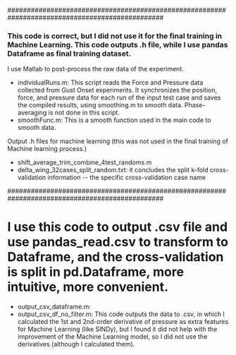 ################################################################################################
### This code is correct, but I did not use it for the final training in Machine Learning. This code outputs .h file, while I use pandas Dataframe as final training dataset.
I use Matlab to post-process the raw data of the experiment.
  - individualRuns.m: This script reads the Force and Pressure data collected from Gust Onset experiments. It synchronizes the position, force, and pressure data for each run of the input test case and saves the compiled results, using smoothing.m to smooth data. Phase-averaging is not done in this script.
  - smoothFunc.m: This is a smooth function used in the main code to smooth data.

Output .h files for machine learning (this was not used in the final training of Machine learning process.)
  - shift_average_trim_combine_4test_randoms.m
  - delta_wing_32cases_split_random.txt: it concludes the split k-fold cross-validation information -- the specific cross-validation case name
  
################################################################################################

# I use this code to output .csv file and use pandas_read.csv to transform to Dataframe, and the cross-validation is split in pd.Dataframe, more intuitive, more convenient.
  - output_csv_dataframe.m:
  - output_csv_df_no_filter.m:
This code outputs the data to .csv, in which I calculated the 1st and 2nd-order derivative of pressure as extra features for Machine Learning (like SINDy), but I found it did not help with the improvement of the Machine Learning model, so I did not use the derivatives (although I calculated them).

